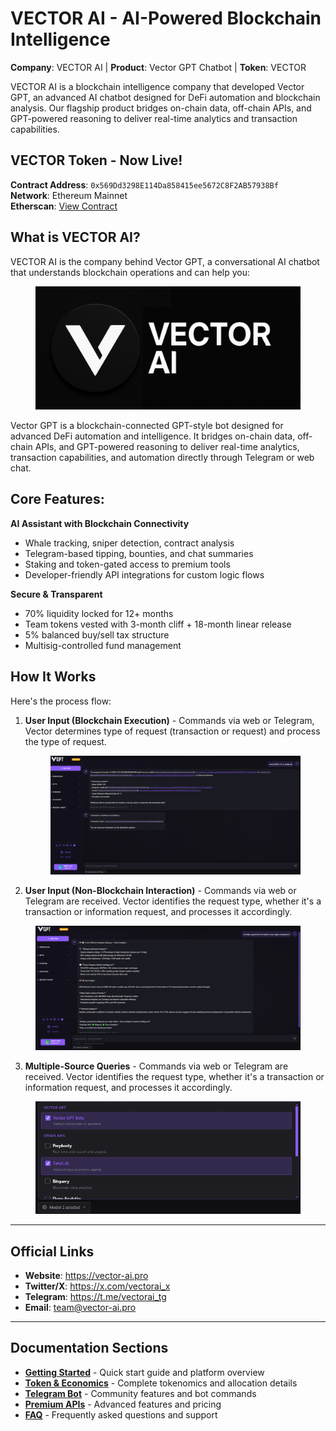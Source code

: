 # VECTOR AI - AI-Powered Blockchain Intelligence

**Company**: VECTOR AI | **Product**: Vector GPT Chatbot | **Token**: VECTOR

VECTOR AI is a blockchain intelligence company that developed Vector GPT, an advanced AI chatbot designed for DeFi automation and blockchain analysis. Our flagship product bridges on-chain data, off-chain APIs, and GPT-powered reasoning to deliver real-time analytics and transaction capabilities.

## VECTOR Token - Now Live!

**Contract Address**: `0x569Dd3298E114Da858415ee5672C8F2AB57938Bf`  
**Network**: Ethereum Mainnet  
**Etherscan**: [View Contract](https://etherscan.io/token/0x569Dd3298E114Da858415ee5672C8F2AB57938Bf)

## **What is VECTOR AI?**

VECTOR AI is the company behind Vector GPT, a conversational AI chatbot that understands blockchain operations and can help you:

<figure><img src=".gitbook/assets/Untitled design (13).png" alt=""><figcaption></figcaption></figure>

Vector GPT is a blockchain-connected GPT-style bot designed for advanced DeFi automation and intelligence. It bridges on-chain data, off-chain APIs, and GPT-powered reasoning to deliver real-time analytics, transaction capabilities, and automation directly through Telegram or web chat.

## Core Features:

**AI Assistant with Blockchain Connectivity**

* Whale tracking, sniper detection, contract analysis
* Telegram-based tipping, bounties, and chat summaries
* Staking and token-gated access to premium tools
* Developer-friendly API integrations for custom logic flows

**Secure & Transparent**
* 70% liquidity locked for 12+ months
* Team tokens vested with 3-month cliff + 18-month linear release
* 5% balanced buy/sell tax structure
* Multisig-controlled fund management

## How It Works

Here's the process flow:

1.  **User Input (Blockchain Execution)** - Commands via web or Telegram, Vector determines type of request (transaction or request) and process the type of request.

    <figure><img src=".gitbook/assets/image.png" alt=""><figcaption></figcaption></figure>

2. **User Input (Non-Blockchain Interaction)** - Commands via web or Telegram are received. Vector identifies the request type, whether it's a transaction or information request, and processes it accordingly.

<figure><img src=".gitbook/assets/Screenshot 2025-05-25 154803.png" alt=""><figcaption></figcaption></figure>

3. **Multiple-Source Queries** - Commands via web or Telegram are received. Vector identifies the request type, whether it's a transaction or information request, and processes it accordingly.

<figure><img src=".gitbook/assets/modelselector.png" alt=""><figcaption></figcaption></figure>

---

## Official Links

- **Website**: https://vector-ai.pro
- **Twitter/X**: https://x.com/vectorai_x
- **Telegram**: https://t.me/vectorai_tg
- **Email**: team@vector-ai.pro

---

## Documentation Sections

- **[Getting Started](getting-started/overview/README.md)** - Quick start guide and platform overview
- **[Token & Economics](token-and-economics/unified-tokenomics.md)** - Complete tokenomics and allocation details
- **[Telegram Bot](vector-bot-telegram/telegram-bot.md)** - Community features and bot commands  
- **[Premium APIs](premium-apis/premium-apis.md)** - Advanced features and pricing
- **[FAQ](faq.md)** - Frequently asked questions and support

<!-- GitBook sync trigger - Updated: January 2025 -->
